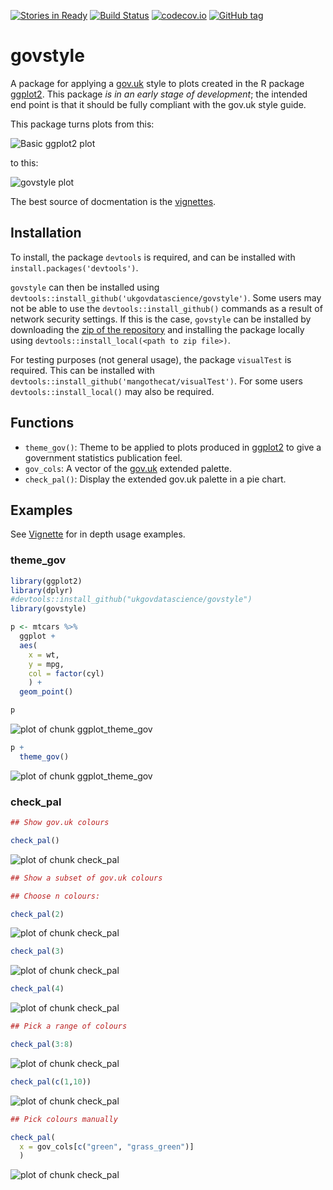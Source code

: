 [![Stories in Ready](https://badge.waffle.io/ukgovdatascience/govstyle.png?label=ready&title=Ready)](https://waffle.io/ukgovdatascience/govstyle)
[![Build Status](https://travis-ci.org/ukgovdatascience/govstyle.svg?branch=master)](https://travis-ci.org/ukgovdatascience/govstyle)
[![codecov.io](http://codecov.io/github/ukgovdatascience/govstyle/coverage.svg?branch=master)](http://codecov.io/github/ukgovdatascience/govstyle?branch=master)
[![GitHub tag](https://img.shields.io/github/tag/ukgovdatascience/govstyle.svg)]()

# govstyle

A package for applying a [gov.uk](http://govuk-elements.herokuapp.com/) style to plots created in the R package [ggplot2](https://github.com/hadley/ggplot2).
This package *is in an early stage of development*; the intended end point is that it should be fully compliant with the gov.uk style guide.

This package turns plots from this: 

![Basic ggplot2 plot](https://github.com/ukgovdatascience/govstyle/raw/master/vignettes/figure/figure1-1.png)

to this:

![govstyle plot](https://raw.githubusercontent.com/ukgovdatascience/govstyle/master/vignettes/figure/figure1d-1.png)

The best source of docmentation is the [vignettes](https://github.com/ukgovdatascience/govstyle/blob/master/vignettes/absence_statistics.md).
 
## Installation

To install, the package `devtools` is required, and can be installed with `install.packages('devtools')`.

`govstyle` can then be installed using `devtools::install_github('ukgovdatascience/govstyle')`.
Some users may not be able to use the `devtools::install_github()` commands as a result of network security settings.
If this is the case, `govstyle` can be installed by downloading the [zip of the repository](https://github.com/ukgovdatascience/govstyle/archive/master.zip) and installing the package locally using `devtools::install_local(<path to zip file>)`.

For testing purposes (not general usage), the package `visualTest` is required.
This can be installed with `devtools::install_github('mangothecat/visualTest')`.
For some users `devtools::install_local()` may also be required.

## Functions

* `theme_gov()`: Theme to be applied to plots produced in [ggplot2]() to give a government statistics publication feel.
* `gov_cols`: A vector of the [gov.uk](http://govuk-elements.herokuapp.com/colour/#colour-extended-palette) extended palette.
* `check_pal()`: Display the extended gov.uk palette in a pie chart.

## Examples

See [Vignette](https://github.com/ukgovdatascience/govstyle/blob/master/vignettes/absence_statistics.md) for in depth usage examples.

### theme_gov




```r
library(ggplot2)
library(dplyr)
#devtools::install_github("ukgovdatascience/govstyle")
library(govstyle)
```


```r
p <- mtcars %>%
  ggplot +
  aes(
    x = wt,
    y = mpg,
    col = factor(cyl)
    ) +
  geom_point()

p
```

![plot of chunk ggplot_theme_gov](figure/ggplot_theme_gov-1.png)

```r
p +
  theme_gov()
```

![plot of chunk ggplot_theme_gov](figure/ggplot_theme_gov-2.png)

### check_pal


```r
## Show gov.uk colours

check_pal()
```

![plot of chunk check_pal](figure/check_pal-1.png)

```r
## Show a subset of gov.uk colours

## Choose n colours:

check_pal(2)
```

![plot of chunk check_pal](figure/check_pal-2.png)

```r
check_pal(3)
```

![plot of chunk check_pal](figure/check_pal-3.png)

```r
check_pal(4)
```

![plot of chunk check_pal](figure/check_pal-4.png)

```r
## Pick a range of colours

check_pal(3:8)
```

![plot of chunk check_pal](figure/check_pal-5.png)

```r
check_pal(c(1,10))
```

![plot of chunk check_pal](figure/check_pal-6.png)

```r
## Pick colours manually

check_pal(
  x = gov_cols[c("green", "grass_green")]
  )
```

![plot of chunk check_pal](figure/check_pal-7.png)
